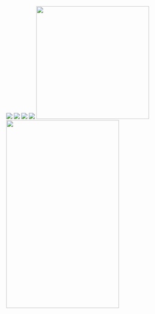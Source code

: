 <img src="https://imgs.search.brave.com/QPAfMqTBH6dQXYOg0RW3JbKBp4O_L0J9AMymx3XswGw/rs:fit:500:500:1/g:ce/aHR0cHM6Ly9pLnJl/ZGQuaXQveW41OGM0/d2dkdHV6LmdpZg.gif">
<img src="https://images.wikidexcdn.net/mwuploads/wikidex/thumb/9/95/latest/20160817212623/Charizard.png/300px-Charizard.png">

<img src="https://images.wikidexcdn.net/mwuploads/wikidex/thumb/b/be/latest/20160309230456/Venusaur.png/300px-Venusaur.png">

<img src="https://images.wikidexcdn.net/mwuploads/wikidex/thumb/0/0b/latest/20160904204605/Snorlax.png/300px-Snorlax.png">

<img src="https://images.wikidexcdn.net/mwuploads/wikidex/e/e8/latest/20200428204044/Mega-Gardevoir.png" width="300" height="300">

<img src="https://imgs.search.brave.com/S8so1EoZDAGUC4dU3MCUY22SB90FNBEk0ndWMR3BHK4/rs:fit:736:920:1/g:ce/aHR0cHM6Ly9pLnBp/bmltZy5jb20vNzM2/eC9mZi9lYi8wMS9m/ZmViMDE3ZTU1MDAz/MWQwOWNlYzMzMmUx/NmMwMjQyNi5qcGc" width="300" height="500">
